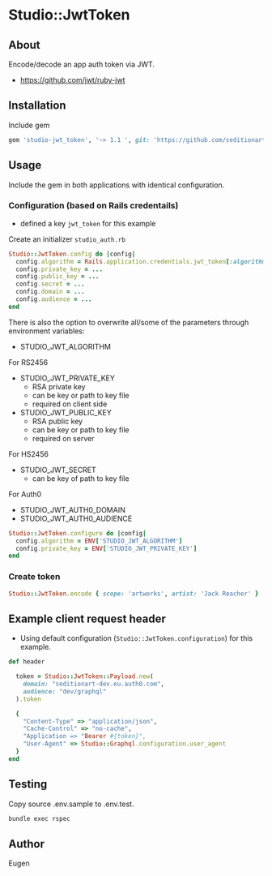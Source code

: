 # Studio::JwtToken

## About

Encode/decode an app auth token via JWT.

* https://github.com/jwt/ruby-jwt

## Installation

Include gem

```ruby
gem 'studio-jwt_token', '~> 1.1 ', git: 'https://github.com/seditionart/studio-jwt_token.git'
```

## Usage

Include the gem in both applications with identical configuration.

### Configuration (based on Rails credentails)

* defined a key `jwt_token` for this example

Create an initializer `studio_auth.rb`

```ruby
Studio::JwtToken.config do |config|
  config.algorithm = Rails.application.credentials.jwt_token[:algorithm]
  config.private_key = ...
  config.public_key = ...
  config.secret = ...
  config.domain = ...
  config.audience = ...
end
```

There is also the option to overwrite all/some of the parameters through environment variables:

* STUDIO_JWT_ALGORITHM

For RS2456

* STUDIO_JWT_PRIVATE_KEY
  * RSA private key
  * can be key or path to key file
  * required on client side
* STUDIO_JWT_PUBLIC_KEY
  * RSA public key
  * can be key or path to key file
  * required on server

For HS2456

* STUDIO_JWT_SECRET
  * can be key of path to key file

For Auth0

* STUDIO_JWT_AUTH0_DOMAIN
* STUDIO_JWT_AUTH0_AUDIENCE

```ruby
Studio::JwtToken.configure do |config|
  config.algorithm = ENV['STUDIO_JWT_ALGORITHM']
  config.private_key = ENV['STUDIO_JWT_PRIVATE_KEY']
end
```

### Create token

```ruby
Studio::JwtToken.encode { scope: 'artworks', artist: 'Jack Reacher' }
```

## Example client request header

* Using default configuration (`Studio::JwtToken.configuration`) for this example.

```ruby
def header

  token = Studio::JwtToken::Payload.new(
    domain: "seditionart-dev.eu.auth0.com",
    audience: "dev/graphql"
  ).token

  {
    "Content-Type" => "application/json",
    "Cache-Control" => "no-cache",
    "Application => "Bearer #{token}",
    "User-Agent" => Studio::Graphql.configuration.user_agent
  }
end
```

## Testing

Copy source .env.sample to .env.test.

```bash
bundle exec rspec
```

## Author

Eugen
